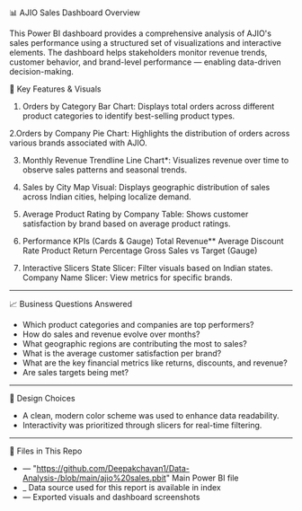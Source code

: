  📊 AJIO Sales Dashboard Overview

This Power BI dashboard provides a comprehensive analysis of AJIO's sales performance using a structured set of visualizations and interactive elements. The dashboard helps stakeholders monitor revenue trends, customer behavior, and brand-level performance — enabling data-driven decision-making.

🔧 Key Features & Visuals

1. Orders by Category
  Bar Chart: Displays total orders across different product categories to identify best-selling product types.

2.Orders by Company
  Pie Chart: Highlights the distribution of orders across various brands associated with AJIO.

3. Monthly Revenue Trendline
  Line Chart*: Visualizes revenue over time to observe sales patterns and seasonal trends.

4. Sales by City
  Map Visual: Displays geographic distribution of sales across Indian cities, helping localize demand.

5. Average Product Rating by Company
  Table: Shows customer satisfaction by brand based on average product ratings.

6. Performance KPIs (Cards & Gauge)
   Total Revenue**
   Average Discount Rate
   Product Return Percentage
   Gross Sales vs Target (Gauge)

8. Interactive Slicers
  State Slicer: Filter visuals based on Indian states.
  Company Name Slicer: View metrics for specific brands.

---

📈 Business Questions Answered

* Which product categories and companies are top performers?
* How do sales and revenue evolve over months?
* What geographic regions are contributing the most to sales?
* What is the average customer satisfaction per brand?
* What are the key financial metrics like returns, discounts, and revenue?
* Are sales targets being met?

---
 🎨 Design Choices

* A clean, modern color scheme was used to enhance data readability.
* Interactivity was prioritized through slicers for real-time filtering.

---

📂 Files in This Repo

* — "https://github.com/Deepakchavan1/Data-Analysis-/blob/main/ajio%20sales.pbit" Main Power BI file
* _ Data source used for this report is available in index
* — Exported visuals and dashboard screenshots

